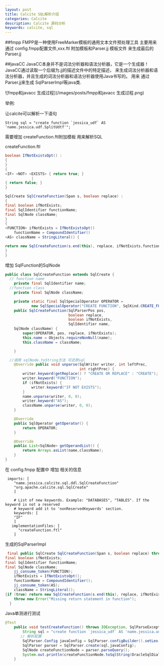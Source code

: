 ```yaml
---
layout: post
title: Calcite SQL解析介绍
categories: Calcite
description: Calcite 源码分析
keywords: calcite, sql
---
```




##fmpp
FMPP是一种使用FreeMarker模板的通用文本文件预处理工具
主要用来 通过 config.fmpp配置文件,xxx.ftl 附加模板和Parser.jj 模板文件 来生成最后的Parser.jj

##javaCC
JavaCC本身并不是词法分析器和语法分析器，它是一个生成器！JavaCC通过读取一个后缀为.jj的描述文件中的特定描述，
来生成词法分析器和语法分析器，并且生成的词法分析器和语法分析器使用Java书写的。
用来 通过 Parser.jj来生成 SqlParserImpl等java类.

![fmpp和javacc 生成过程](/images/posts/fmpp和javacc 生成过程.png)

举例:

让calcite可以解析一下语句

```
String sql = "create function `jessica_udf` AS 'name.jessica.udf.SplitUdtf'";
```

需要增加 createFunction.ftl附加模板 用来解析SQL

createFunction.ftl

```java
boolean IfNotExistsOpt() :
{
}
{
<IF> <NOT> <EXISTS> { return true; }
            |
{ return false; }
}

SqlCreate SqlCreateFunction(Span s, boolean replace) :
{
final boolean ifNotExists;
final SqlIdentifier functionName;
final SqlNode className;
}
{
<FUNCTION> ifNotExists = IfNotExistsOpt()
    functionName = CompoundIdentifier()
<AS> className = StringLiteral() {

return new SqlCreateFunction(s.end(this), replace, ifNotExists,functionName, className);
}
}
```

增加 SqlFunction的SqlNode

```java
public class SqlCreateFunction extends SqlCreate {
  // function name
	private final SqlIdentifier name;
  //function class
	private final SqlNode className;

	private static final SqlSpecialOperator OPERATOR =
			new SqlSpecialOperator("CREATE FUNCTION", SqlKind.CREATE_FUNCTION);
	public SqlCreateFunction(SqlParserPos pos,
							 boolean replace,
							 boolean ifNotExists,
							 SqlIdentifier name,
	SqlNode className) {
		super(OPERATOR, pos, replace, ifNotExists);
		this.name = Objects.requireNonNull(name);
		this.className = className;

	}

  //调用 sqlNode.toString方法 可还原sql
	@Override public void unparse(SqlWriter writer, int leftPrec,
								  int rightPrec) {
		writer.keyword(getReplace() ? "CREATE OR REPLACE" : "CREATE");
		writer.keyword("FUNCTION");
		if (ifNotExists) {
			writer.keyword("IF NOT EXISTS");
		}
		name.unparse(writer, 0, 0);
		writer.keyword("AS");
		className.unparse(writer, 0, 0);
	}

	@Override
	public SqlOperator getOperator() {
		return OPERATOR;
	}

	@Override
	public List<SqlNode> getOperandList() {
		return Arrays.asList(name,className);
	}
}

```



在 config.fmpp 配置中 增加 相关的信息

```
 imports: [
    "name.jessica.calcite.sql.ddl.SqlCreateFunction"
    "org.apache.calcite.sql.SqlCreate"
    ]

    # List of new keywords. Example: "DATABASES", "TABLES". If the keyword is not a reserved
    # keyword add it to 'nonReservedKeywords' section.
    keywords: [
    "IF"
    ]
   implementationFiles: [
      "createFunction.ftl"
    ]
```

生成的SqlParserImpl

```java
 final public SqlCreate SqlCreateFunction(Span s, boolean replace) throws ParseException {
final boolean ifNotExists;
final SqlIdentifier functionName;
final SqlNode className;
    jj_consume_token(FUNCTION);
    ifNotExists = IfNotExistsOpt();
    functionName = CompoundIdentifier();
    jj_consume_token(AS);
    className = StringLiteral();
{if (true) return new SqlCreateFunction(s.end(this), replace, ifNotExists,functionName, className);}
    throw new Error("Missing return statement in function");
  }
```

Java单测进行测试

```java
@Test
	public void testCreateFunction() throws IOException, SqlParseException {
		String sql = "create function `jessica_udf` AS 'name.jessica.udf.SplitUdtf'";
       // 解析配置
		SqlParser.Config javaConfig = SqlParser.configBuilder().setLex(Lex.JAVA).build();
		SqlParser parser = SqlParser.create(sql,javaConfig);
		SqlNode createFunctionNode = parser.parseQuery();
		System.out.println(createFunctionNode.toSqlString(OracleSqlDialect.DEFAULT));
	}
```



